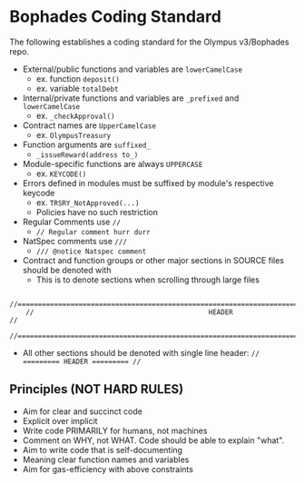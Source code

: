 # Bophades Coding Standard

The following establishes a coding standard for the Olympus v3/Bophades repo.

- External/public functions and variables are `lowerCamelCase`
    - ex. function `deposit()`
    - ex. variable `totalDebt`
- Internal/private functions and variables are `_prefixed` and `lowerCamelCase`
    - ex. `_checkApproval()`
- Contract names are `UpperCamelCase`
    - ex. `OlympusTreasury`
- Function arguments are `suffixed_`
    - `_issueReward(address to_)`
- Module-specific functions are always `UPPERCASE`
    - ex. `KEYCODE()`
- Errors defined in modules must be suffixed by module's respective keycode
    - ex. `TRSRY_NotApproved(...)`
    - Policies have no such restriction
- Regular Comments use `//`
    - `// Regular comment hurr durr`
- NatSpec comments use `///`
    - `/// @notice Natspec comment`
- Contract and function groups or other major sections in SOURCE files should be denoted with
    - This is to denote sections when scrolling through large files

```solidity
    //============================================================================================//
    //                                           HEADER                                           //
    //============================================================================================//
```

- All other sections should be denoted with single line header:
    `// ========= HEADER ========= //`

## Principles (NOT HARD RULES)

- Aim for clear and succinct code
- Explicit over implicit
- Write code PRIMARILY for humans, not machines
- Comment on WHY, not WHAT. Code should be able to explain "what".
- Aim to write code that is self-documenting
- Meaning clear function names and variables
- Aim for gas-efficiency with above constraints
